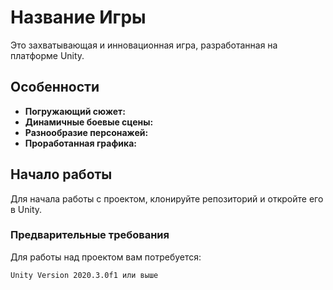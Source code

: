 # Название Игры

Это захватывающая и инновационная игра, разработанная на платформе Unity. 

## Особенности

- **Погружающий сюжет:** 
- **Динамичные боевые сцены:** 
- **Разнообразие персонажей:** 
- **Проработанная графика:** 

## Начало работы

Для начала работы с проектом, клонируйте репозиторий и откройте его в Unity.

### Предварительные требования

Для работы над проектом вам потребуется:

```bash
Unity Version 2020.3.0f1 или выше
